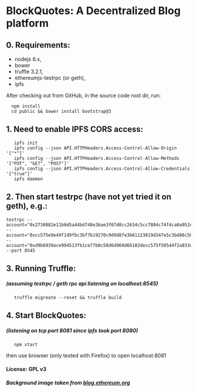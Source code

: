 # BlockQuotes: A Decentralized Blog platform

## 0. Requirements: 
 - nodejs 6.x,
 - bower
 - truffle 3.2.1, 
 - ethereumjs-testrpc (or geth), 
 - ipfs

After checking out from GitHub, in the source code root dir, run:

      npm install
      cd public && bower install bootstrap@3

##  1. Need to enable IPFS CORS access: 

       ipfs init
       ipfs config --json API.HTTPHeaders.Access-Control-Allow-Origin '["*"]'
       ipfs config --json API.HTTPHeaders.Access-Control-Allow-Methods '["PUT", "GET", "POST"]'
       ipfs config --json API.HTTPHeaders.Access-Control-Allow-Credentials '["true"]'
       ipfs daemon

## 2. Then start testrpc (have not yet tried it on geth), e.g.:

    testrpc --account="0x2730882e11b0d5a44bd748e3bae3f07d0cc2634c5cc7804c74f4ca0a952ecf82,1000000000000000000000000000000000" --account="0xcc575e9e49f1d9fbc3bf7b19270c9d9d8fe3b61123819d347e5c3bd86c5082e2,100000000000000000000000000000000000" --account="0xd9b6939ace994513fb1ce77b0c58d6d969d6b102decc575f50544f2a833da54d,100000000000000000000000000" --port 8545

## 3. Running Truffle: 
##### (assuming testrpc / geth rpc api listening on localhost:8545)

       truffle migreate --reset && truffle build

## 4. Start BlockQuotes: 
##### (listening on tcp port 8081 since ipfs took port 8080)

       npm start

then use browser (only tested with Firefox) to open localhost:8081


#### License: GPL v3
##### Background image taken from [blog.ethereum.org](https://blog.ethereum.org/2015/03/14/ethereum-the-first-year/)
